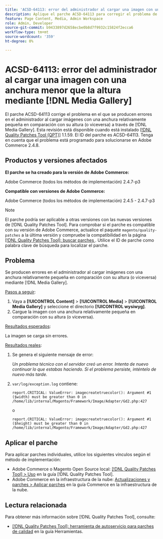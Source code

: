 ```yaml
---
title: 'ACSD-64113: error del administrador al cargar una imagen con una anchura menor que la altura mediante  [!DNL Media Gallery]'
description: Aplique el parche ACSD-64113 para corregir el problema de Adobe Commerce en el que el administrador produce errores al cargar imágenes con una anchura relativamente pequeña en comparación con su altura (o viceversa) a través de  [!DNL Media Gallery].
feature: Page Content, Media, Admin Workspace
role: Admin, Developer
source-git-commit: b9433897d2658ecbe0b8d7f9932c15824f2ecca6
workflow-type: tm+mt
source-wordcount: '359'
ht-degree: 0%

---
```


# ACSD-64113: error del administrador al cargar una imagen con una anchura menor que la altura mediante [!DNL Media Gallery]

El parche ACSD-64113 corrige el problema en el que se producen errores en el administrador al cargar imágenes con una anchura relativamente pequeña en comparación con su altura (o viceversa) a través de [!DNL Media Gallery]. Esta revisión está disponible cuando está instalado [[!DNL Quality Patches Tool (QPT)]](/help/tools/quality-patches-tool/quality-patches-tool-to-self-serve-quality-patches.md) 1.1.59. El ID del parche es ACSD-64113. Tenga en cuenta que el problema está programado para solucionarse en Adobe Commerce 2.4.8.

## Productos y versiones afectados

**El parche se ha creado para la versión de Adobe Commerce:**

Adobe Commerce (todos los métodos de implementación) 2.4.7-p3

**Compatible con versiones de Adobe Commerce:**

Adobe Commerce (todos los métodos de implementación) 2.4.5 - 2.4.7-p3

>[!NOTE]
>
>El parche podría ser aplicable a otras versiones con las nuevas versiones de [!DNL Quality Patches Tool]. Para comprobar si el parche es compatible con su versión de Adobe Commerce, actualice el paquete `magento/quality-patches` a la última versión y compruebe la compatibilidad en la página [[!DNL Quality Patches Tool]: buscar parches ](https://experienceleague.adobe.com/tools/commerce-quality-patches/index.html?lang=es). Utilice el ID de parche como palabra clave de búsqueda para localizar el parche.

## Problema

Se producen errores en el administrador al cargar imágenes con una anchura relativamente pequeña en comparación con su altura (o viceversa) mediante [!DNL Media Gallery].

<u>Pasos a seguir</u>:

1. Vaya a **[!UICONTROL Content]** > **[!UICONTROL Media]** > **[!UICONTROL Media Gallery]** y seleccione el directorio **[!UICONTROL wysiwyg]**.
1. Cargue la imagen con una anchura relativamente pequeña en comparación con su altura (o viceversa).

<u>Resultados esperados</u>:

La imagen se carga sin errores.

<u>Resultados reales</u>:

1. Se genera el siguiente mensaje de error:

   *Un problema técnico con el servidor creó un error. Intenta de nuevo continuar lo que estabas haciendo. Si el problema persiste, inténtelo de nuevo más tarde.*
1. `var/log/exception.log` contiene:

   ```
   report.CRITICAL: ValueError: imagecreatetruecolor(): Argument #1 ($width) must be greater than 0 in /home/lib/internal/Magento/Framework/Image/Adapter/Gd2.php:427
   ```

   o

   ```
   report.CRITICAL: ValueError: imagecreatetruecolor(): Argument #1 ($height) must be greater than 0 in /home/lib/internal/Magento/Framework/Image/Adapter/Gd2.php:427
   ```

## Aplicar el parche

Para aplicar parches individuales, utilice los siguientes vínculos según el método de implementación:

* Adobe Commerce o Magento Open Source local: [[!DNL Quality Patches Tool] > Uso](/help/tools/quality-patches-tool/usage.md) en la guía [!DNL Quality Patches Tool].
* Adobe Commerce en la infraestructura de la nube: [Actualizaciones y parches > Aplicar parches](https://experienceleague.adobe.com/docs/commerce-cloud-service/user-guide/develop/upgrade/apply-patches.html?lang=es) en la guía Commerce en la infraestructura de la nube.


## Lectura relacionada

Para obtener más información sobre [!DNL Quality Patches Tool], consulte:

* [[!DNL Quality Patches Tool]: herramienta de autoservicio para parches de calidad](/help/tools/quality-patches-tool/quality-patches-tool-to-self-serve-quality-patches.md) en la guía Herramientas.
